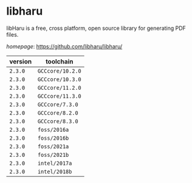 # libharu

libHaru is a free, cross platform, open source library for generating PDF files.

*homepage*: <https://github.com/libharu/libharu/>

version | toolchain
--------|----------
``2.3.0`` | ``GCCcore/10.2.0``
``2.3.0`` | ``GCCcore/10.3.0``
``2.3.0`` | ``GCCcore/11.2.0``
``2.3.0`` | ``GCCcore/11.3.0``
``2.3.0`` | ``GCCcore/7.3.0``
``2.3.0`` | ``GCCcore/8.2.0``
``2.3.0`` | ``GCCcore/8.3.0``
``2.3.0`` | ``foss/2016a``
``2.3.0`` | ``foss/2016b``
``2.3.0`` | ``foss/2021a``
``2.3.0`` | ``foss/2021b``
``2.3.0`` | ``intel/2017a``
``2.3.0`` | ``intel/2018b``
